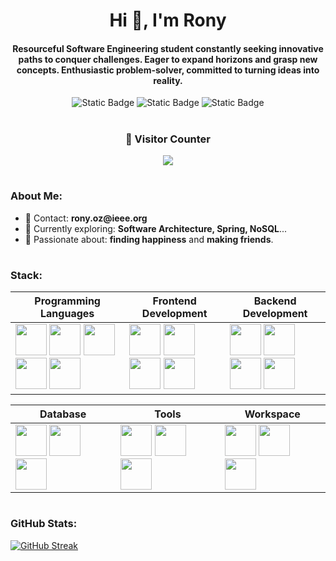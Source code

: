 <div id="header" align="center">

  <h1 align="center"><b>Hi 🤝, I'm Rony</b></h1>
  <h4 align="center">Resourceful Software Engineering student constantly seeking innovative paths to conquer challenges. Eager to expand horizons and grasp new concepts. Enthusiastic problem-solver, committed to turning ideas into reality.</h4>

</div>

<div id="badges" align="center">
  <img alt="Static Badge" src="https://img.shields.io/badge/Innovative-gray">
  <img alt="Static Badge" src="https://img.shields.io/badge/Detail--Oriented-white">
  <img alt="Static Badge" src="https://img.shields.io/badge/Adaptable-gray"><br>
</div>

#

<div id="visitors-counter" align="center">
  <h3 align="center"><b>👥 Visitor Counter</b></h3>
  <p align="center"><img src="https://profile-counter.glitch.me/{Rony7v7}/count.svg"/></p>
</div>

#

<h3>About Me: </h3>

<ul>
    <li>💬 Contact: <strong>rony.oz@ieee.org</strong></li>
    <li>🧠 Currently exploring: <strong>Software Architecture, Spring, NoSQL</strong>...  </li>
    <li>🌱 Passionate about: <strong> finding happiness</strong> and <strong>making friends</strong>.</li>
</ul>


#

<h3>Stack: </h3>

<div align="center">
  
| Programming Languages | Frontend Development | Backend Development |
|---|---|---|
| <img src="https://cdn.jsdelivr.net/gh/devicons/devicon@latest/icons/java/java-original.svg" width="50px"/> <img src="https://cdn.jsdelivr.net/gh/devicons/devicon@latest/icons/python/python-original.svg" width="50px"/> <img src="https://cdn.jsdelivr.net/gh/devicons/devicon@latest/icons/scala/scala-original.svg" width="50px" /> <img src="https://cdn.jsdelivr.net/gh/devicons/devicon@latest/icons/javascript/javascript-plain.svg" width="50px" /> <img src="https://cdn.jsdelivr.net/gh/devicons/devicon@latest/icons/typescript/typescript-original.svg" width="50px" /> | <img src="https://cdn.jsdelivr.net/gh/devicons/devicon@latest/icons/html5/html5-original.svg" width="50px"/> <img src="https://cdn.jsdelivr.net/gh/devicons/devicon@latest/icons/css3/css3-original.svg" width="50px" /> <img src="https://cdn.jsdelivr.net/gh/devicons/devicon@latest/icons/react/react-original.svg" width="50px" /> <img src="https://cdn.jsdelivr.net/gh/devicons/devicon@latest/icons/tailwindcss/tailwindcss-original.svg" width="50px" /> | <img src="https://cdn.jsdelivr.net/gh/devicons/devicon@latest/icons/django/django-plain.svg" width="50px" /> <img src="https://cdn.jsdelivr.net/gh/devicons/devicon@latest/icons/nodejs/nodejs-original.svg" width="50px"/> <img src="https://cdn.jsdelivr.net/gh/devicons/devicon@latest/icons/spring/spring-original.svg" width="50px" /> <img src="https://cdn.jsdelivr.net/gh/devicons/devicon@latest/icons/express/express-original.svg" width="50px"/> |
</div>

<div align="center">

| Database | Tools | Workspace |
|---|---|---|
| <img src="https://cdn.jsdelivr.net/gh/devicons/devicon@latest/icons/oracle/oracle-original.svg" width="50px"/> <img src="https://cdn.jsdelivr.net/gh/devicons/devicon@latest/icons/postgresql/postgresql-original.svg" width="50px"/> <img src="https://cdn.jsdelivr.net/gh/devicons/devicon@latest/icons/mongodb/mongodb-original-wordmark.svg" width="50px"/> | <img src="https://cdn.jsdelivr.net/gh/devicons/devicon@latest/icons/docker/docker-plain.svg" width="50px" /> <img src="https://cdn.jsdelivr.net/gh/devicons/devicon@latest/icons/selenium/selenium-original.svg" width="50px" /> <img src="https://cdn.jsdelivr.net/gh/devicons/devicon@latest/icons/postman/postman-original.svg" width="50px" /> | <img src="https://cdn.jsdelivr.net/gh/devicons/devicon@latest/icons/jira/jira-original-wordmark.svg" width="50px" /> <img src="https://cdn.jsdelivr.net/gh/devicons/devicon@latest/icons/vscode/vscode-original.svg" width="50px"/> <img src="https://cdn.jsdelivr.net/gh/devicons/devicon@latest/icons/figma/figma-original.svg" width="50px" /> |

</div>



#

<h3>GitHub Stats: </h3>

[![GitHub Streak](https://github-readme-streak-stats.herokuapp.com?user=Ronyoz&theme=github-dark&hide_border=true&mode=weekly&card_width=1000&background=EBEBEB00)](https://git.io/streak-stats)

